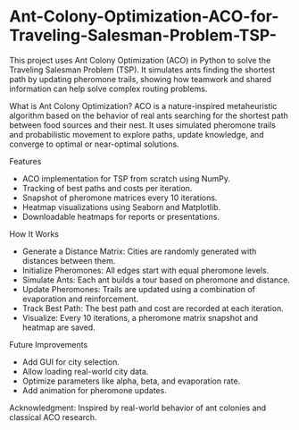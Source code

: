 # Ant-Colony-Optimization-ACO-for-Traveling-Salesman-Problem-TSP-
This project uses Ant Colony Optimization (ACO) in Python to solve the Traveling Salesman Problem (TSP). It simulates ants finding the shortest path by updating pheromone trails, showing how teamwork and shared information can help solve complex routing problems.

What is Ant Colony Optimization?
ACO is a nature-inspired metaheuristic algorithm based on the behavior of real ants searching for the shortest path between food sources and their nest. It uses simulated pheromone trails and probabilistic movement to explore paths, update knowledge, and converge to optimal or near-optimal solutions.

Features
  - ACO implementation for TSP from scratch using NumPy.
  - Tracking of best paths and costs per iteration.
  - Snapshot of pheromone matrices every 10 iterations.
  - Heatmap visualizations using Seaborn and Matplotlib.
  - Downloadable heatmaps for reports or presentations.

How It Works
  - Generate a Distance Matrix: Cities are randomly generated with distances between them.
  - Initialize Pheromones: All edges start with equal pheromone levels.
  - Simulate Ants: Each ant builds a tour based on pheromone and distance.
  - Update Pheromones: Trails are updated using a combination of evaporation and reinforcement.
  - Track Best Path: The best path and cost are recorded at each iteration.
  - Visualize: Every 10 iterations, a pheromone matrix snapshot and heatmap are saved.

Future Improvements
  - Add GUI for city selection.
  - Allow loading real-world city data.
  - Optimize parameters like alpha, beta, and evaporation rate.
  - Add animation for pheromone updates.

Acknowledgment:
   Inspired by real-world behavior of ant colonies and classical ACO research. 
